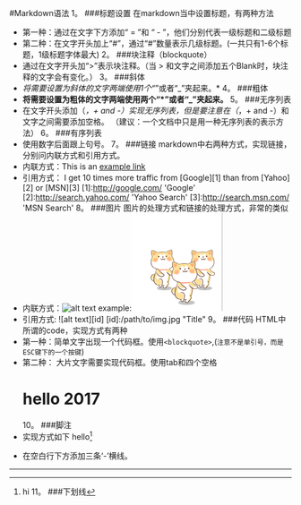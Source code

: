 #Markdown语法
1。 ###标题设置
在markdown当中设置标题，有两种方法
* 第一种：通过在文字下方添加“ = ”和 “ - ”，他们分别代表一级标题和二级标题
* 第二种：在文字开头加上“#”，通过“#”数量表示几级标题。(一共只有1-6个标题，1级标题字体最大)
2。 ###块注释（blockquote）
* 通过在文字开头加“>”表示块注释。（当 > 和文字之间添加五个Blank时，块注释的文字会有变化。）
3。 ###斜体
* *将需要设置为斜体的文字两端使用1个“*”或者“_”夹起来。*
4。 ###粗体
* **将需要设置为粗体的文字两端使用两个“*”或者“_”夹起来。**
5。 ###无序列表
* 在文字开头添加（*，+ and -）实现无序列表，但是要注意在（*，+ and -）和文字之间需要添加空格。
（建议：一个文档中只是用一种无序列表的表示方法）
6。 ###有序列表
* 使用数字后面跟上句号。
7。 ###链接
markdown中右两种方式，实现链接，分别问内联方式和引用方式。
* 内联方式：This is an [example link](http://www.baidu.com)
* 引用方式： I get 10 times more traffic from [Google][1] than from [Yahoo][2] or [MSN][3]
[1]:http://google.com/          'Google'
[2]:http://search.yahoo.com/    'Yahoo Search'
[3]:http://search.msn.com/      'MSN Search'
8。 ###图片
图片的处理方式和链接的处理方式，非常的类似
* 内联方式：![alt text](/path/to/img.jpg "Title")
example:![联系素材](markdownM.png)
* 引用方式:
![alt text][id]
[id]:/path/to/img.jpg "Title"
9。 ###代码
HTML中所谓的code，实现方式有两种
* 第一种：简单文字出现一个代码框。使用`<blockquote>`,(`注意不是单引号，而是ESC键下的一个按键`)
* 第二种： 大片文字需要实现代码框。使用tab和四个空格
            <html>
            <head></head>
             <body>
             <h1>hello 2017</h1>
             </body>
            </html>
10。 ###脚注
* 实现方式如下
 hello[^hello]
[^hello]:hi
11。 ###下划线
* 在空白行下方添加三条‘-’横线。

---